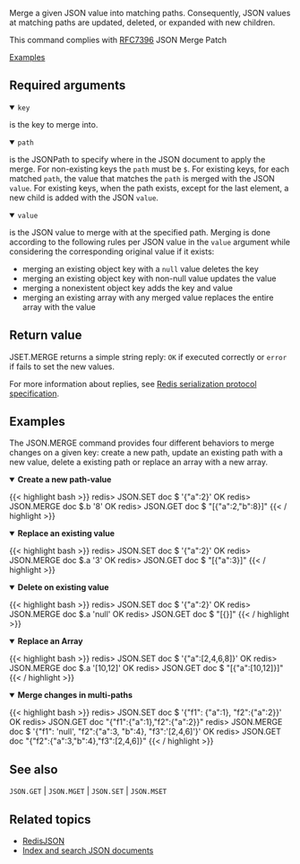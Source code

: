Merge a given JSON value into matching paths. Consequently, JSON values at matching paths are updated, deleted, or expanded with new children.

This command complies with [RFC7396](https://datatracker.ietf.org/doc/html/rfc7396) JSON Merge Patch

[Examples](#examples)

## Required arguments

<details open><summary><code>key</code></summary>

is the key to merge into.
</details>

<details open><summary><code>path</code></summary>

is the JSONPath to specify where in the JSON document to apply the merge. For non-existing keys the `path` must be `$`. For existing keys, for each matched `path`, the value that matches the `path` is merged with the JSON `value`. For existing keys, when the path exists, except for the last element, a new child is added with the JSON `value`.

</details>

<details open><summary><code>value</code></summary>

is the JSON value to merge with at the specified path. Merging is done according to the following rules per JSON value in the `value` argument while considering the corresponding original value if it exists:
*   merging an existing object key with a `null` value deletes the key
*   merging an existing object key with non-null value updates the value
*   merging a nonexistent object key adds the key and value
*   merging an existing array with any merged value replaces the entire array with the value
</details>

## Return value

JSET.MERGE returns a simple string reply: `OK` if executed correctly or `error` if fails to set the new values.

For more information about replies, see [Redis serialization protocol specification](/docs/reference/protocol-spec).

## Examples

The JSON.MERGE command provides four different behaviors to merge changes on a given key: create a new path, update an existing path with a new value, delete a existing path or replace an array with a new array.

<details open>
<summary><b>Create a new path-value</b></summary>

{{< highlight bash >}}
redis> JSON.SET doc $ '{"a":2}'
OK
redis> JSON.MERGE doc $.b '8'
OK
redis> JSON.GET doc $
"[{\"a\":2,\"b\":8}]"
{{< / highlight >}}

</details>

<details open>
<summary><b>Replace an existing value</b></summary>

{{< highlight bash >}}
redis> JSON.SET doc $ '{"a":2}'
OK
redis> JSON.MERGE doc $.a '3'
OK
redis> JSON.GET doc $
"[{\"a\":3}]"
{{< / highlight >}}

</details>

<details open>
<summary><b>Delete on existing value</b></summary>

{{< highlight bash >}}
redis> JSON.SET doc $ '{"a":2}'
OK
redis> JSON.MERGE doc $.a 'null'
OK
redis> JSON.GET doc $
"[{}]"
{{< / highlight >}}

</details>

<details open>
<summary><b>Replace an Array</b></summary>

{{< highlight bash >}}
redis> JSON.SET doc $ '{"a":[2,4,6,8]}'
OK
redis> JSON.MERGE doc $.a '[10,12]'
OK
redis> JSON.GET doc $
"[{\"a\":[10,12]}]"
{{< / highlight >}}

</details>


<details open>
<summary><b>Merge changes in multi-paths</b></summary>

{{< highlight bash >}}
redis> JSON.SET doc $ '{"f1": {"a":1}, "f2":{"a":2}}'
OK
redis> JSON.GET doc
"{\"f1\":{\"a\":1},\"f2\":{\"a\":2}}"
redis> JSON.MERGE doc $ '{"f1": 'null', "f2":{"a":3, "b":4}, "f3":'[2,4,6]'}' 
OK
redis> JSON.GET doc
"{\"f2\":{\"a\":3,\"b\":4},\"f3\":[2,4,6]}"
{{< / highlight >}}

</details>

## See also

`JSON.GET` | `JSON.MGET` | `JSON.SET` | `JSON.MSET`

## Related topics

* [RedisJSON](/docs/stack/json)
* [Index and search JSON documents](/docs/stack/search/indexing_json)

